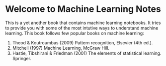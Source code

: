 # Welcome to Machine Learning Notes

This is a yet another book that contains machine learning notebooks. It tries to provide you with some of the most intutive ways to understand machine learning. This book follows few popular books on machine learning:

1. Theod & Koutroumbas (2009) Pattern recognition, Elsevier (4th ed.).
2. Mitchell (1997) Machine Learning, McGraw Hill.
3. Hastie, Tibshirani & Friedman (2001) The elements of statistical learning. Springer.

```{tableofcontents}
```
